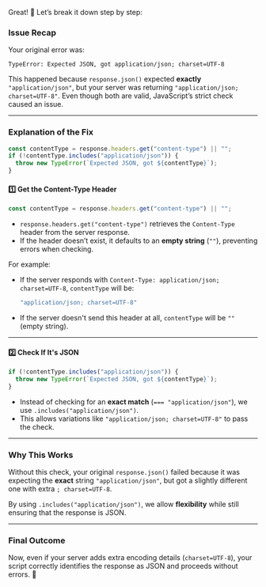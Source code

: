 Great! 🎉 Let’s break it down step by step:

### **Issue Recap**
Your original error was:
```
TypeError: Expected JSON, got application/json; charset=UTF-8
```
This happened because `response.json()` expected **exactly** `"application/json"`, but your server was returning `"application/json; charset=UTF-8"`. Even though both are valid, JavaScript’s strict check caused an issue.

---

### **Explanation of the Fix**
```js
const contentType = response.headers.get("content-type") || "";
if (!contentType.includes("application/json")) {
  throw new TypeError(`Expected JSON, got ${contentType}`);
}
```

#### **1️⃣ Get the Content-Type Header**
```js
const contentType = response.headers.get("content-type") || "";
```
- `response.headers.get("content-type")` retrieves the `Content-Type` header from the server response.
- If the header doesn’t exist, it defaults to an **empty string** (`""`), preventing errors when checking.

For example:
- If the server responds with `Content-Type: application/json; charset=UTF-8`, `contentType` will be:
  ```js
  "application/json; charset=UTF-8"
  ```
- If the server doesn't send this header at all, `contentType` will be `""` (empty string).

---

#### **2️⃣ Check If It's JSON**
```js
if (!contentType.includes("application/json")) {
  throw new TypeError(`Expected JSON, got ${contentType}`);
}
```
- Instead of checking for an **exact match** (`=== "application/json"`), we use `.includes("application/json")`.
- This allows variations like `"application/json; charset=UTF-8"` to pass the check.

---

### **Why This Works**
Without this check, your original `response.json()` failed because it was expecting the **exact** string `"application/json"`, but got a slightly different one with extra `; charset=UTF-8`.

By using `.includes("application/json")`, we allow **flexibility** while still ensuring that the response is JSON.

---

### **Final Outcome**
Now, even if your server adds extra encoding details (`charset=UTF-8`), your script correctly identifies the response as JSON and proceeds without errors. 🚀